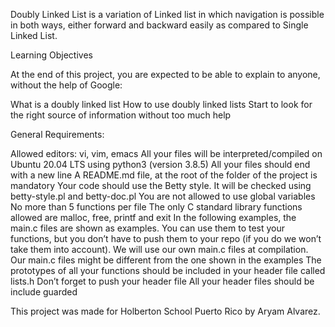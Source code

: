 Doubly Linked List is a variation of Linked list in which navigation is possible in both ways,
either forward and backward easily as compared to Single Linked List.

Learning Objectives

At the end of this project, you are expected to be able to explain to anyone,
without the help of Google:

What is a doubly linked list
How to use doubly linked lists
Start to look for the right source of information without too much help

General Requirements:

Allowed editors: vi, vim, emacs
All your files will be interpreted/compiled on Ubuntu 20.04 LTS using python3 (version 3.8.5)
All your files should end with a new line
A README.md file, at the root of the folder of the project is mandatory
Your code should use the Betty style. It will be checked using betty-style.pl and betty-doc.pl
You are not allowed to use global variables
No more than 5 functions per file
The only C standard library functions allowed are malloc, free, printf and exit
In the following examples, the main.c files are shown as examples. You can use them to test your functions, but you don’t have to push them to your repo (if you do we won’t take them into account). We will use our own main.c files at compilation. Our main.c files might be different from the one shown in the examples
The prototypes of all your functions should be included in your header file called lists.h
Don’t forget to push your header file
All your header files should be include guarded

This project was made for Holberton School Puerto Rico by Aryam Alvarez.
